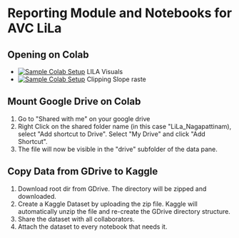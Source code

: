 # Reporting Module and Notebooks for AVC LiLa

## Opening on Colab

* [![Sample Colab Setup](https://colab.research.google.com/assets/colab-badge.svg)](<https://colab.research.google.com/github/restlessronin/lila-reports/blob/master/LILA Visuals.ipynb>) LILA Visuals
* [![Sample Colab Setup](https://colab.research.google.com/assets/colab-badge.svg)](<https://colab.research.google.com/github/restlessronin/lila-reports/blob/master/Clipping Slope raste.ipynb>) Clipping Slope raste

## Mount Google Drive on Colab

1. Go to "Shared with me" on your google drive
2. Right Click on the shared folder name (in this case "LiLa_Nagapattinam), select "Add shortcut to Drive". Select "My Drive" and click "Add Shortcut".
3. The file will now be visible in the "drive" subfolder of the data pane.
   
## Copy Data from GDrive to Kaggle

1. Download root dir from GDrive. The directory will be zipped and downloaded.
2. Create a Kaggle Dataset by uploading the zip file. Kaggle will automatically unzip the file and re-create the GDrive directory structure.
3. Share the dataset with all collaborators.
4. Attach the dataset to every notebook that needs it.